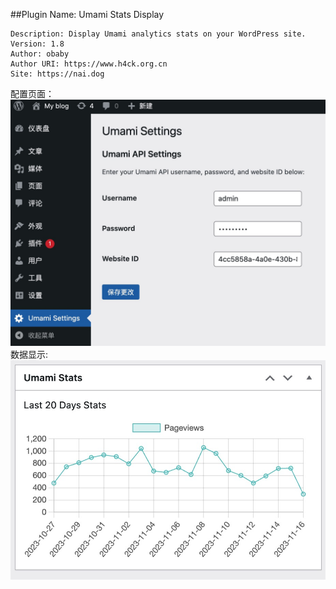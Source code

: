 
##Plugin Name: Umami Stats Display

```
Description: Display Umami analytics stats on your WordPress site.
Version: 1.8
Author: obaby
Author URI: https://www.h4ck.org.cn
Site: https://nai.dog
```

配置页面：  
![settings](screenshots/settings.jpg)  
数据显示:
![screen](screenshots/screen.jpg)  
